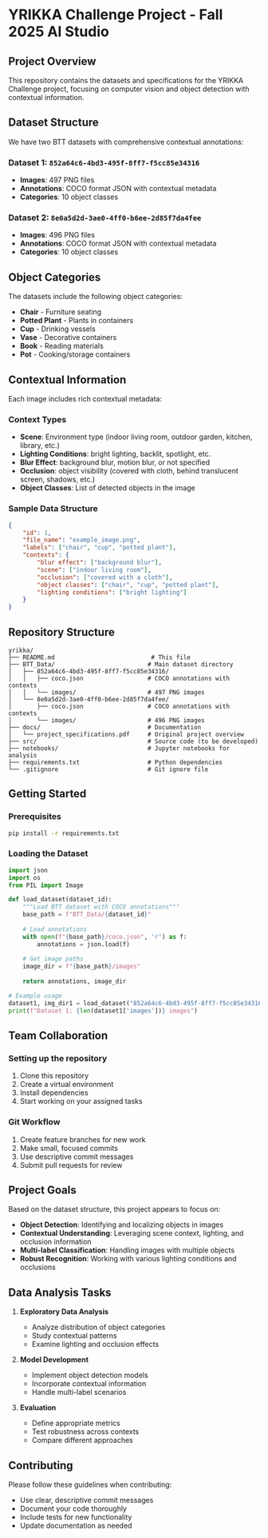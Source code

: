 # YRIKKA Challenge Project - Fall 2025 AI Studio

## Project Overview

This repository contains the datasets and specifications for the YRIKKA Challenge project, focusing on computer vision and object detection with contextual information.

## Dataset Structure

We have two BTT datasets with comprehensive contextual annotations:

### Dataset 1: `852a64c6-4bd3-495f-8ff7-f5cc85e34316`
- **Images**: 497 PNG files
- **Annotations**: COCO format JSON with contextual metadata
- **Categories**: 10 object classes

### Dataset 2: `8e0a5d2d-3ae0-4ff0-b6ee-2d85f7da4fee`
- **Images**: 496 PNG files  
- **Annotations**: COCO format JSON with contextual metadata
- **Categories**: 10 object classes

## Object Categories

The datasets include the following object categories:
- **Chair** - Furniture seating
- **Potted Plant** - Plants in containers
- **Cup** - Drinking vessels
- **Vase** - Decorative containers
- **Book** - Reading materials
- **Pot** - Cooking/storage containers

## Contextual Information

Each image includes rich contextual metadata:

### Context Types
- **Scene**: Environment type (indoor living room, outdoor garden, kitchen, library, etc.)
- **Lighting Conditions**: bright lighting, backlit, spotlight, etc.
- **Blur Effect**: background blur, motion blur, or not specified
- **Occlusion**: object visibility (covered with cloth, behind translucent screen, shadows, etc.)
- **Object Classes**: List of detected objects in the image

### Sample Data Structure
```json
{
    "id": 1,
    "file_name": "example_image.png",
    "labels": ["chair", "cup", "potted plant"],
    "contexts": {
        "blur effect": ["background blur"],
        "scene": ["indoor living room"],
        "occlusion": ["covered with a cloth"],
        "object classes": ["chair", "cup", "potted plant"],
        "lighting conditions": ["bright lighting"]
    }
}
```

## Repository Structure

```
yrikka/
├── README.md                           # This file
├── BTT_Data/                          # Main dataset directory
│   ├── 852a64c6-4bd3-495f-8ff7-f5cc85e34316/
│   │   ├── coco.json                  # COCO annotations with contexts
│   │   └── images/                    # 497 PNG images
│   └── 8e0a5d2d-3ae0-4ff0-b6ee-2d85f7da4fee/
│       ├── coco.json                  # COCO annotations with contexts
│       └── images/                    # 496 PNG images
├── docs/                              # Documentation
│   └── project_specifications.pdf     # Original project overview
├── src/                               # Source code (to be developed)
├── notebooks/                         # Jupyter notebooks for analysis
├── requirements.txt                   # Python dependencies
└── .gitignore                         # Git ignore file
```

## Getting Started

### Prerequisites
```bash
pip install -r requirements.txt
```

### Loading the Dataset

```python
import json
import os
from PIL import Image

def load_dataset(dataset_id):
    """Load BTT dataset with COCO annotations"""
    base_path = f"BTT_Data/{dataset_id}"
    
    # Load annotations
    with open(f"{base_path}/coco.json", 'r') as f:
        annotations = json.load(f)
    
    # Get image paths
    image_dir = f"{base_path}/images"
    
    return annotations, image_dir

# Example usage
dataset1, img_dir1 = load_dataset("852a64c6-4bd3-495f-8ff7-f5cc85e34316")
print(f"Dataset 1: {len(dataset1['images'])} images")
```

## Team Collaboration

### Setting up the repository
1. Clone this repository
2. Create a virtual environment
3. Install dependencies
4. Start working on your assigned tasks

### Git Workflow
1. Create feature branches for new work
2. Make small, focused commits
3. Use descriptive commit messages
4. Submit pull requests for review

## Project Goals

Based on the dataset structure, this project appears to focus on:
- **Object Detection**: Identifying and localizing objects in images
- **Contextual Understanding**: Leveraging scene context, lighting, and occlusion information
- **Multi-label Classification**: Handling images with multiple objects
- **Robust Recognition**: Working with various lighting conditions and occlusions

## Data Analysis Tasks

1. **Exploratory Data Analysis**
   - Analyze distribution of object categories
   - Study contextual patterns
   - Examine lighting and occlusion effects

2. **Model Development**
   - Implement object detection models
   - Incorporate contextual information
   - Handle multi-label scenarios

3. **Evaluation**
   - Define appropriate metrics
   - Test robustness across contexts
   - Compare different approaches

## Contributing

Please follow these guidelines when contributing:
- Use clear, descriptive commit messages
- Document your code thoroughly
- Include tests for new functionality
- Update documentation as needed

